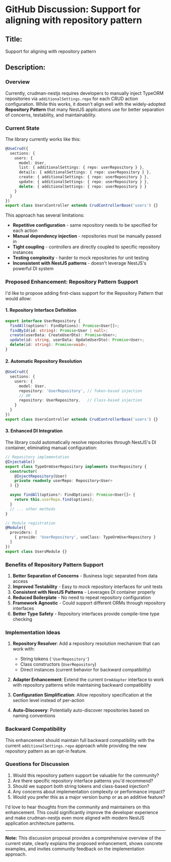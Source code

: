 # GitHub Discussion: Support for aligning with repository pattern

## **Title:**
Support for aligning with repository pattern

## **Description:**

### **Overview**

Currently, crudman-nestjs requires developers to manually inject TypeORM repositories via `additionalSettings.repo` for each CRUD action configuration. While this works, it doesn't align well with the widely-adopted **Repository Pattern** that many NestJS applications use for better separation of concerns, testability, and maintainability.

### **Current State**

The library currently works like this:

```typescript
@UseCrud({
  sections: {
    users: {
      model: User,
      list: { additionalSettings: { repo: userRepository } },
      details: { additionalSettings: { repo: userRepository } },
      create: { additionalSettings: { repo: userRepository } },
      update: { additionalSettings: { repo: userRepository } },
      delete: { additionalSettings: { repo: userRepository } }
    }
  }
})
export class UsersController extends CrudControllerBase('users') {}
```

This approach has several limitations:
- **Repetitive configuration** - same repository needs to be specified for each action
- **Manual dependency injection** - repositories must be manually passed in
- **Tight coupling** - controllers are directly coupled to specific repository instances
- **Testing complexity** - harder to mock repositories for unit testing
- **Inconsistent with NestJS patterns** - doesn't leverage NestJS's powerful DI system

### **Proposed Enhancement: Repository Pattern Support**

I'd like to propose adding first-class support for the Repository Pattern that would allow:

#### **1. Repository Interface Definition**
```typescript
export interface UserRepository {
  findAll(options?: FindOptions): Promise<User[]>;
  findById(id: string): Promise<User | null>;
  create(userData: CreateUserDto): Promise<User>;
  update(id: string, userData: UpdateUserDto): Promise<User>;
  delete(id: string): Promise<void>;
}
```

#### **2. Automatic Repository Resolution**
```typescript
@UseCrud({
  sections: {
    users: {
      model: User,
      repository: 'UserRepository', // Token-based injection
      // OR
      repository: UserRepository,   // Class-based injection
    }
  }
})
export class UsersController extends CrudControllerBase('users') {}
```

#### **3. Enhanced DI Integration**
The library could automatically resolve repositories through NestJS's DI container, eliminating manual configuration:

```typescript
// Repository implementation
@Injectable()
export class TypeOrmUserRepository implements UserRepository {
  constructor(
    @InjectRepository(User)
    private readonly userRepo: Repository<User>
  ) {}

  async findAll(options?: FindOptions): Promise<User[]> {
    return this.userRepo.find(options);
  }
  // ... other methods
}

// Module registration
@Module({
  providers: [
    { provide: 'UserRepository', useClass: TypeOrmUserRepository }
  ]
})
export class UsersModule {}
```

### **Benefits of Repository Pattern Support**

1. **Better Separation of Concerns** - Business logic separated from data access
2. **Improved Testability** - Easy to mock repository interfaces for unit tests
3. **Consistent with NestJS Patterns** - Leverages DI container properly
4. **Reduced Boilerplate** - No need to repeat repository configuration
5. **Framework Agnostic** - Could support different ORMs through repository interfaces
6. **Better Type Safety** - Repository interfaces provide compile-time type checking

### **Implementation Ideas**

1. **Repository Resolver**: Add a repository resolution mechanism that can work with:
   - String tokens (`'UserRepository'`)
   - Class constructors (`UserRepository`)
   - Direct instances (current behavior for backward compatibility)

2. **Adapter Enhancement**: Extend the current `OrmAdapter` interface to work with repository patterns while maintaining backward compatibility

3. **Configuration Simplification**: Allow repository specification at the section level instead of per-action

4. **Auto-Discovery**: Potentially auto-discover repositories based on naming conventions

### **Backward Compatibility**

This enhancement should maintain full backward compatibility with the current `additionalSettings.repo` approach while providing the new repository pattern as an opt-in feature.

### **Questions for Discussion**

1. Would this repository pattern support be valuable for the community?
2. Are there specific repository interface patterns you'd recommend?
3. Should we support both string tokens and class-based injection?
4. Any concerns about implementation complexity or performance impact?
5. Would you prefer this as a major version bump or as an additive feature?

I'd love to hear thoughts from the community and maintainers on this enhancement. This could significantly improve the developer experience and make crudman-nestjs even more aligned with modern NestJS application architecture patterns.

---

**Note:** This discussion proposal provides a comprehensive overview of the current state, clearly explains the proposed enhancement, shows concrete examples, and invites community feedback on the implementation approach.

